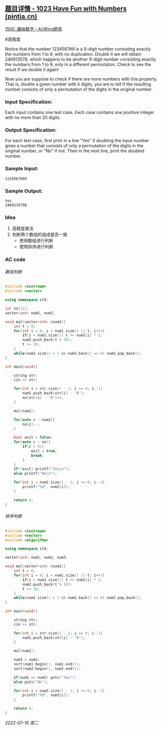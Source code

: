 ## [题目详情 - 1023 Have Fun with Numbers (pintia.cn)](https://pintia.cn/problem-sets/994805342720868352/problems/994805478658260992)

[1500. 趣味数字 - AcWing题库](https://www.acwing.com/problem/content/1502/)

#高精度 

Notice that the number 123456789 is a 9-digit number consisting exactly the numbers from 1 to 9, with no duplication. Double it we will obtain 246913578, which happens to be another 9-digit number consisting exactly the numbers from 1 to 9, only in a different permutation. Check to see the result if we double it again!

Now you are suppose to check if there are more numbers with this property. That is, double a given number with *k* digits, you are to tell if the resulting number consists of only a permutation of the digits in the original number.

### Input Specification:

Each input contains one test case. Each case contains one positive integer with no more than 20 digits.

### Output Specification:

For each test case, first print in a line "Yes" if doubling the input number gives a number that consists of only a permutation of the digits in the original number, or "No" if not. Then in the next line, print the doubled number.

### Sample Input:

```in
1234567899
```

### Sample Output:

```out
Yes
2469135798
```

### Idea

1. 高精度乘法
2. 判断两个数组的组成是否一致
   - 使用数组进行判断
   - 使用排序进行判断

### AC code

###### 数组判断

```cpp
#include <iostream>
#include <vector>

using namespace std;

int no[11];
vector<int> num1, num2;

void mul(vector<int> &num1){
    int t = 0;
    for(int i = 0; i < num1.size() || t; i++){
        if(i < num1.size()) t += num1[i] * 2;
        num2.push_back(t % 10);
        t /= 10;
    }
    while(num2.size() > 1 && num2.back() == 0) num2.pop_back();
}

int main(void){

    string str;
    cin >> str;

    for(int i = str.size() - 1; i >= 0; i--){
        num1.push_back(str[i] - '0');
        no[str[i] - '0']++;
    }

    mul(num1);

    for(auto c : num2){
        no[c]--;
    }

    bool exit = false;
    for(auto c : no){
        if(c < 0){
            exit = true;
            break;
        }
    }
    if(!exit) printf("Yes\n");
    else printf("No\n");

    for(int i = num2.size() - 1; i >= 0; i--){
        printf("%d", num2[i]);
    }

    return 0;
}
```

###### 排序判断

```cpp
#include <iostream>
#include <vector>
#include <algorithm>

using namespace std;

vector<int> num1, num2, num3;

void mul(vector<int> &num1){
    int t = 0;
    for(int i = 0; i < num1.size() || t; i++){
        if(i < num1.size()) t += num1[i] * 2;
        num2.push_back(t % 10);
        t /= 10;
    }
    while(num2.size() > 1 && num2.back() == 0) num2.pop_back();
}

int main(void){

    string str;
    cin >> str;

    for(int i = str.size() - 1; i >= 0; i--){
        num1.push_back(str[i] - '0');
    }

    mul(num1);

    num3 = num2;
    sort(num1.begin(), num1.end());
    sort(num2.begin(), num2.end());

    if(num1 == num2) puts("Yes");
    else puts("No");

    for(int i = num3.size() - 1; i >= 0; i--){
        printf("%d", num3[i]);
    }

    return 0;
}
```


*2022-07-19 周二*